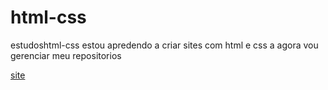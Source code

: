 # html-css
 estudoshtml-css
estou apredendo a criar sites com html e css a agora vou gerenciar meu repositorios

 <a href="desafio/desafio 01/android.html">site</a>